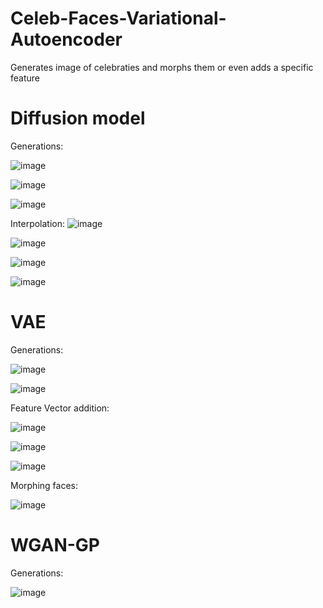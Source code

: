 # Celeb-Faces-Variational-Autoencoder
Generates image of celebraties and morphs them or even adds a specific feature

# Diffusion model <br>

Generations:

![image](https://github.com/Zardian18/Celeb-Faces-Comparision/assets/106113538/c708d9c2-da4a-40cc-a398-d6d9b3ea0b76)

![image](https://github.com/Zardian18/Celeb-Faces-Comparision/assets/106113538/cc299552-9278-4eef-8c91-73cd396dc726)

![image](https://github.com/Zardian18/Celeb-Faces-Comparision/assets/106113538/5608f343-a606-4a44-bab3-cff80872076e)


Interpolation:
![image](https://github.com/Zardian18/Celeb-Faces-Comparision/assets/106113538/01be2b72-de74-45d2-90e4-944d84718b8e)

![image](https://github.com/Zardian18/Celeb-Faces-Comparision/assets/106113538/3215dcb3-baca-40a4-bfb4-8a13c12e240f)

![image](https://github.com/Zardian18/Celeb-Faces-Comparision/assets/106113538/11e1ba25-6457-4264-9f5b-8745f96f3ed0)

![image](https://github.com/Zardian18/Celeb-Faces-Comparision/assets/106113538/8edb6049-310b-45c0-95f6-64807b637ef4)



# VAE <br>

Generations:

![image](https://github.com/Zardian18/Celeb-Faces-Comparision/assets/106113538/0851c974-7309-418e-99a1-ad8113e45111)

![image](https://github.com/Zardian18/Celeb-Faces-Comparision/assets/106113538/729bb36c-d33f-4266-b926-827cbf0a7a53)


Feature Vector addition:

![image](https://github.com/Zardian18/Celeb-Faces-Comparision/assets/106113538/0e5aa6f0-fab9-4656-a6f9-57334a393db1)

![image](https://github.com/Zardian18/Celeb-Faces-Comparision/assets/106113538/a66137ee-4093-4cac-bed1-d8105b98da6a)

![image](https://github.com/Zardian18/Celeb-Faces-Comparision/assets/106113538/6b4bea24-d045-40a1-9535-6a00c18f0307)

Morphing faces:

![image](https://github.com/Zardian18/Celeb-Faces-Comparision/assets/106113538/06bde0b4-8467-4168-9f63-2a998fbcf657)


# WGAN-GP <br>

Generations:

![image](https://github.com/Zardian18/Celeb-Faces-Comparision/assets/106113538/330c1e03-54a9-4717-b107-834249c580fd)


